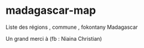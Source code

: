 # madagascar-map

Liste des régions , commune , fokontany Madagascar

Un grand merci à (fb : Niaina Christian)
